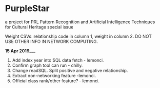 # PurpleStar
a project for PRL Pattern Recognition and Artificial Intelligence Techniques for Cultural Heritage special issue

Weight CSVs: relationship code in column 1, weight in column 2. DO NOT USE OTHER INFO IN NETWORK COMPUTING.

______15 Apr 2019_________
1. Add index year into SQL data fetch - lemonci.
2. Confirm graph tool can run - chilly.
3. Change readSQL. Split positive and negative relationship.
4. Extract non-networking feature -lemonci.
5. Official class rank/other feature? - lemonci.
